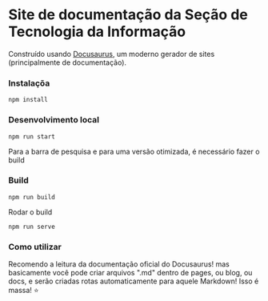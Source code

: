 # Site de documentação da Seção de Tecnologia da Informação

Construído usando [Docusaurus](https://docusaurus.io/), um moderno gerador de sites (principalmente de documentação).

### Instalaçõa

```
npm install
```

### Desenvolvimento local

```
npm run start
```

Para a barra de pesquisa e para uma versão otimizada, é necessário fazer o build

### Build

```
npm run build
```

Rodar o build
```
npm run serve
```

### Como utilizar

Recomendo a leitura da documentação oficial do Docusaurus! mas basicamente você pode criar arquivos ".md" dentro de pages, ou blog, ou docs, e serão criadas rotas automaticamente para aquele Markdown! Isso é massa! ⭐
